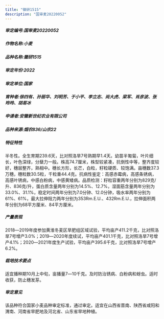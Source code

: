 ```yaml
---
title: "徽研1515"
description: "国审麦20220052"
---
```

##### 审定编号:国审麦20220052

##### 作物名称:小麦

##### 品种名称:徽研1515

##### 审定年份:2022

##### 审定单位:国家

##### 育种者:徐四有、孙丽华、刘明芳、于小平、李立志、尚大虎、梁军、肖彦波、张玲玲、胡易冰

##### 申请者:安徽新世纪农业有限公司

##### 品种来源:烟农836/山农22

##### 特征特性
半冬性。全生育期239.6天，比对照洛旱7号熟期早1.4天。幼苗半匍匐，叶片细长，叶色深绿，分蘖力一般。株高74.7厘米，株型较紧凑，抗倒性中等，整齐度较好，穗层整齐，熟相中。穗长方形，长芒，白粒，籽粒硬质、较饱满。亩穗数37.3万穗，穗粒数30.5粒，千粒重44.4克。抗病性鉴定：高感赤霉病，高感条锈病，高感叶锈病，中感白粉病，中感黄矮病。品质检测：籽粒容重两年分别为829克/升、836克/升，蛋白质含量两年分别为14.5%、12.7%，湿面筋含量两年分别为33.0%、31.1%，稳定时间两年分别为7.0分钟、12.0分钟，吸水率两年分别为61%、61%，最大拉伸阻力两年分别为353Rm.E.U.、432Rm.E.U.，拉伸面积两年分别为68平方厘米、84平方厘米。

##### 产量表现
2018―2019年度参加黄淮冬麦区旱肥组区域试验，平均亩产411.2千克，比对照洛旱7号增产3.0%；2019―2020年度续试，平均亩产401.1千克，比对照洛旱7号增产4.1%；2020―2021年度生产试验，平均亩产395.6千克，比对照洛旱7号增产6.2%。

##### 栽培技术要点
适宜播种期10月上中旬，亩播量7―10千克。及时防治锈病、白粉病和蚜虫。适时收获，防止穗发芽。

##### 审定意见
该品种符合国家小麦品种审定标准，通过审定。适宜在山西省晋南、陕西省咸阳和渭南、河南省旱肥地及河北省、山东省旱地种植。
